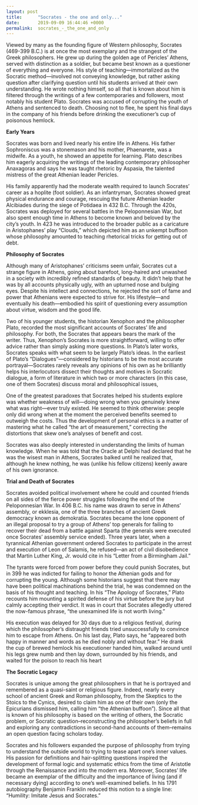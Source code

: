 ```yaml
---
layout: post
title:      "Socrates - the one and only..."
date:       2019-09-09 16:44:46 +0000
permalink:  socrates_-_the_one_and_only
---
```



Viewed by many as the founding figure of Western philosophy, Socrates (469-399 B.C.) is at once the most exemplary and the strangest of the Greek philosophers. He grew up during the golden age of Pericles’ Athens, served with distinction as a soldier, but became best known as a questioner of everything and everyone. His style of teaching—immortalized as the Socratic method—involved not conveying knowledge, but rather asking question after clarifying question until his students arrived at their own understanding. He wrote nothing himself, so all that is known about him is filtered through the writings of a few contemporaries and followers, most notably his student Plato. Socrates was accused of corrupting the youth of Athens and sentenced to death. Choosing not to flee, he spent his final days in the company of his friends before drinking the executioner’s cup of poisonous hemlock.

**Early Years**

Socrates was born and lived nearly his entire life in Athens. His father Sophroniscus was a stonemason and his mother, Phaenarete, was a midwife. As a youth, he showed an appetite for learning. Plato describes him eagerly acquiring the writings of the leading contemporary philosopher Anaxagoras and says he was taught rhetoric by Aspasia, the talented mistress of the great Athenian leader Pericles.

His family apparently had the moderate wealth required to launch Socrates’ career as a hoplite (foot soldier). As an infantryman, Socrates showed great physical endurance and courage, rescuing the future Athenian leader Alcibiades during the siege of Potidaea in 432 B.C. Through the 420s, Socrates was deployed for several battles in the Peloponnesian War, but also spent enough time in Athens to become known and beloved by the city’s youth. In 423 he was introduced to the broader public as a caricature in Aristophanes’ play “Clouds,” which depicted him as an unkempt buffoon whose philosophy amounted to teaching rhetorical tricks for getting out of debt.

**Philosophy of Socrates**

Although many of Aristophanes’ criticisms seem unfair, Socrates cut a strange figure in Athens, going about barefoot, long-haired and unwashed in a society with incredibly refined standards of beauty. It didn’t help that he was by all accounts physically ugly, with an upturned nose and bulging eyes. Despite his intellect and connections, he rejected the sort of fame and power that Athenians were expected to strive for. His lifestyle—and eventually his death—embodied his spirit of questioning every assumption about virtue, wisdom and the good life.

Two of his younger students, the historian Xenophon and the philosopher Plato, recorded the most significant accounts of Socrates’ life and philosophy. For both, the Socrates that appears bears the mark of the writer. Thus, Xenophon’s Socrates is more straightforward, willing to offer advice rather than simply asking more questions. In Plato’s later works, Socrates speaks with what seem to be largely Plato’s ideas. In the earliest of Plato’s “Dialogues”—considered by historians to be the most accurate portrayal—Socrates rarely reveals any opinions of his own as he brilliantly helps his interlocutors dissect their thoughts and motives in Socratic dialogue, a form of literature in which two or more characters (in this case, one of them Socrates) discuss moral and philosophical issues,

One of the greatest paradoxes that Socrates helped his students explore was whether weakness of will—doing wrong when you genuinely knew what was right—ever truly existed. He seemed to think otherwise: people only did wrong when at the moment the perceived benefits seemed to outweigh the costs. Thus the development of personal ethics is a matter of mastering what he called “the art of measurement,” correcting the distortions that skew one’s analyses of benefit and cost.

Socrates was also deeply interested in understanding the limits of human knowledge. When he was told that the Oracle at Delphi had declared that he was the wisest man in Athens, Socrates balked until he realized that, although he knew nothing, he was (unlike his fellow citizens) keenly aware of his own ignorance.

**Trial and Death of Socrates**

Socrates avoided political involvement where he could and counted friends on all sides of the fierce power struggles following the end of the Peloponnesian War. In 406 B.C. his name was drawn to serve in Athens’ assembly, or ekklesia, one of the three branches of ancient Greek democracy known as demokratia. Socrates became the lone opponent of an illegal proposal to try a group of Athens’ top generals for failing to recover their dead from a battle against Sparta (the generals were executed once Socrates’ assembly service ended). Three years later, when a tyrannical Athenian government ordered Socrates to participate in the arrest and execution of Leon of Salamis, he refused—an act of civil disobedience that Martin Luther King, Jr. would cite in his “Letter from a Birmingham Jail.”

The tyrants were forced from power before they could punish Socrates, but in 399 he was indicted for failing to honor the Athenian gods and for corrupting the young. Although some historians suggest that there may have been political machinations behind the trial, he was condemned on the basis of his thought and teaching. In his “The Apology of Socrates,” Plato recounts him mounting a spirited defense of his virtue before the jury but calmly accepting their verdict. It was in court that Socrates allegedly uttered the now-famous phrase, “the unexamined life is not worth living.”

His execution was delayed for 30 days due to a religious festival, during which the philosopher’s distraught friends tried unsuccessfully to convince him to escape from Athens. On his last day, Plato says, he “appeared both happy in manner and words as he died nobly and without fear.” He drank the cup of brewed hemlock his executioner handed him, walked around until his legs grew numb and then lay down, surrounded by his friends, and waited for the poison to reach his heart

**The Socratic Legacy**

Socrates is unique among the great philosophers in that he is portrayed and remembered as a quasi-saint or religious figure. Indeed, nearly every school of ancient Greek and Roman philosophy, from the Skeptics to the Stoics to the Cynics, desired to claim him as one of their own (only the Epicurians dismissed him, calling him “the Athenian buffoon”). Since all that is known of his philosophy is based on the writing of others, the Socratic problem, or Socratic question–reconstructing the philosopher’s beliefs in full and exploring any contradictions in second-hand accounts of them–remains an open question facing scholars today.

Socrates and his followers expanded the purpose of philosophy from trying to understand the outside world to trying to tease apart one’s inner values. His passion for definitions and hair-splitting questions inspired the development of formal logic and systematic ethics from the time of Aristotle through the Renaissance and into the modern era. Moreover, Socrates’ life became an exemplar of the difficulty and the importance of living (and if necessary dying) according to one’s well-examined beliefs. In his 1791 autobiography Benjamin Franklin reduced this notion to a single line: “Humility: Imitate Jesus and Socrates.”
